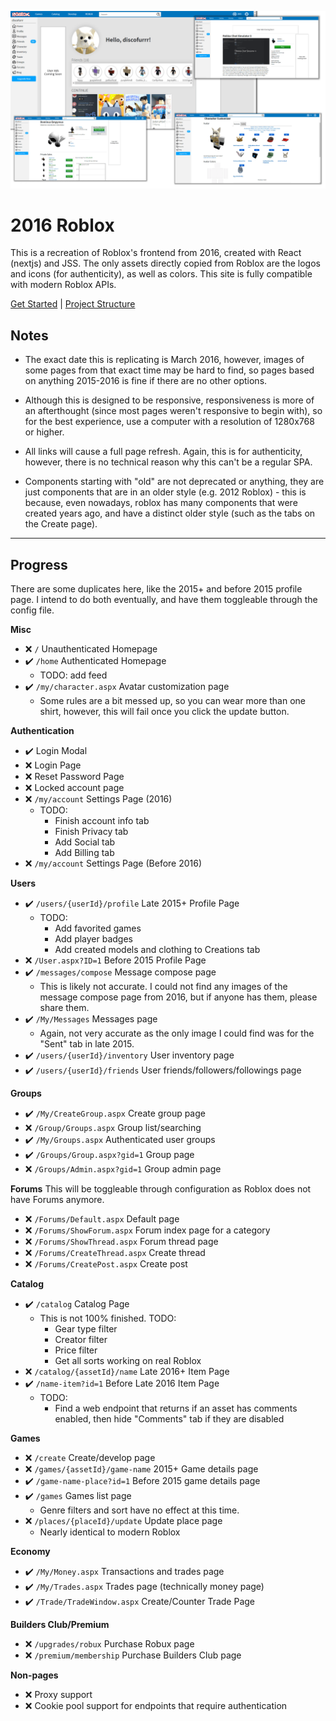 ![Screenshot of various pages](docs/images/2016RobloxDisplay.png)

# 2016 Roblox

This is a recreation of Roblox's frontend from 2016, created with React (nextjs) and JSS. The only assets directly copied from Roblox are the logos and icons (for authenticity), as well as colors. This site is fully compatible with modern Roblox APIs.

[Get Started](docs/get-started.md) | [Project Structure](docs/dev/structure.md)

## Notes

- The exact date this is replicating is March 2016, however, images of some pages from that exact time may be hard to find, so pages based on anything 2015-2016 is fine if there are no other options.

- Although this is designed to be responsive, responsiveness is more of an afterthought (since most pages weren't responsive to begin with), so for the best experience, use a computer with a resolution of 1280x768 or higher.

- All links will cause a full page refresh. Again, this is for authenticity, however, there is no technical reason why this can't be a regular SPA.

- Components starting with "old" are not deprecated or anything, they are just components that are in an older style (e.g. 2012 Roblox) - this is because, even nowadays, roblox has many components that were created years ago, and have a distinct older style (such as the tabs on the Create page).

---

## Progress

There are some duplicates here, like the 2015+ and before 2015 profile page. I intend to do both eventually, and have them toggleable through the config file.

**Misc**

- :x: `/` Unauthenticated Homepage
- ✔️ `/home` Authenticated Homepage
  - TODO: add feed
- ✔️ `/my/character.aspx` Avatar customization page
   - Some rules are a bit messed up, so you can wear more than one shirt, however, this will fail once you click the update button.

**Authentication** 

- ✔️ Login Modal
- :x: Login Page
- :x: Reset Password Page
- :x: Locked account page
- :x: `/my/account` Settings Page (2016)
  - TODO:
    - Finish account info tab
    - Finish Privacy tab
    - Add Social tab
    - Add Billing tab
- :x: `/my/account` Settings Page (Before 2016)

**Users**

- ✔️ `/users/{userId}/profile` Late 2015+ Profile Page
  - TODO:
    - Add favorited games
    - Add player badges
    - Add created models and clothing to Creations tab
- :x: `/User.aspx?ID=1` Before 2015 Profile Page
- ✔️ `/messages/compose` Message compose page
  - This is likely not accurate. I could not find any images of the message compose page from 2016, but if anyone has them, please share them.
- ✔️ `/My/Messages` Messages page
  - Again, not very accurate as the only image I could find was for the "Sent" tab in late 2015.
- ✔️ `/users/{userId}/inventory` User inventory page
- ✔️ `/users/{userId}/friends` User friends/followers/followings page

**Groups**
- ✔️ `/My/CreateGroup.aspx` Create group page
- :x: `/Group/Groups.aspx` Group list/searching
- ✔️ `/My/Groups.aspx` Authenticated user groups
- ✔️ `/Groups/Group.aspx?gid=1` Group page
- :x: `/Groups/Admin.aspx?gid=1` Group admin page

**Forums**
This will be toggleable through configuration as Roblox does not have Forums anymore.
- :x: `/Forums/Default.aspx` Default page
- :x: `/Forums/ShowForum.aspx` Forum index page for a category
- :x: `/Forums/ShowThread.aspx` Forum thread page
- :x: `/Forums/CreateThread.aspx` Create thread
- :x: `/Forums/CreatePost.aspx` Create post

**Catalog**
- ✔️ `/catalog` Catalog Page
  - This is not 100% finished. TODO:
    - Gear type filter
    - Creator filter
    - Price filter
    - Get all sorts working on real Roblox
- :x: `/catalog/{assetId}/name` Late 2016+ Item Page
- ✔️ `/name-item?id=1` Before Late 2016 Item Page
  - TODO:
    - Find a web endpoint that returns if an asset has comments enabled, then hide "Comments" tab if they are disabled

**Games**
- :x: `/create` Create/develop page
- :x: `/games/{assetId}/game-name` 2015+ Game details page 
- ✔️ `/game-name-place?id=1` Before 2015 game details page
- ✔️ `/games` Games list page
  - Genre filters and sort have no effect at this time.
- :x: `/places/{placeId}/update` Update place page
  - Nearly identical to modern Roblox

**Economy**
- ✔️ `/My/Money.aspx` Transactions and trades page
- ✔️ `/My/Trades.aspx` Trades page (technically money page)
- ✔️ `/Trade/TradeWindow.aspx` Create/Counter Trade Page

**Builders Club/Premium**
- :x: `/upgrades/robux` Purchase Robux page
- :x: `/premium/membership` Purchase Builders Club page

**Non-pages**
- :x: Proxy support 
- :x: Cookie pool support for endpoints that require authentication